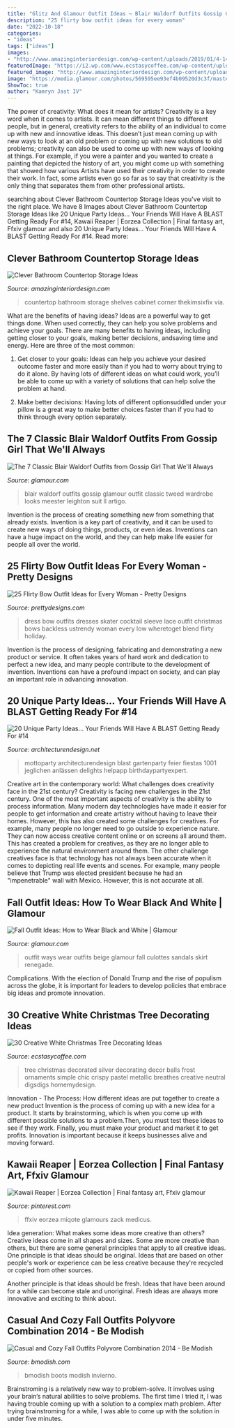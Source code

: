 ```yaml
---
title: "Glitz And Glamour Outfit Ideas ~ Blair Waldorf Outfits Gossip Glamour Outfit Classic Tweed Wardrobe Looks Meester Leighton Suit Ll Artigo"
description: "25 flirty bow outfit ideas for every woman"
date: "2022-10-18"
categories:
- "ideas"
tags: ["ideas"]
images:
- "http://www.amazinginteriordesign.com/wp-content/uploads/2019/01/4-14.jpg"
featuredImage: "https://i2.wp.com/www.ecstasycoffee.com/wp-content/uploads/2016/11/crispy-white-christmas-tree.jpg?resize=564%2C1192"
featured_image: "http://www.amazinginteriordesign.com/wp-content/uploads/2019/01/4-14.jpg"
image: "https://media.glamour.com/photos/569595ee93ef4b09520d3c3f/master/pass/fashion-2015-10-blair-green-main.jpg"
ShowToc: true
author: "Kamryn Jast IV"
---
```



The power of creativity: What does it mean for artists?
Creativity is a key word when it comes to artists. It can mean different things to different people, but in general, creativity refers to the ability of an individual to come up with new and innovative ideas. This doesn’t just mean coming up with new ways to look at an old problem or coming up with new solutions to old problems; creativity can also be used to come up with new ways of looking at things. For example, if you were a painter and you wanted to create a painting that depicted the history of art, you might come up with something that showed how various Artists have used their creativity in order to create their work. In fact, some artists even go so far as to say that creativity is the only thing that separates them from other professional artists.

	

		
searching about Clever Bathroom Countertop Storage Ideas you've visit to the right place. We have 8 Images about Clever Bathroom Countertop Storage Ideas like 20 Unique Party Ideas… Your Friends Will Have A BLAST Getting Ready For #14, Kawaii Reaper | Eorzea Collection | Final fantasy art, Ffxiv glamour and also 20 Unique Party Ideas… Your Friends Will Have A BLAST Getting Ready For #14. Read more:
		
    
## Clever Bathroom Countertop Storage Ideas

<img loading=lazy src="http://www.amazinginteriordesign.com/wp-content/uploads/2019/01/4-14.jpg" onerror="this.onerror=null;this.src='https://tse4.mm.bing.net/th?id=OIP.N5Pn2nxZPazgQ-qeef-WYQHaHF&amp;pid=15.1';" alt="Clever Bathroom Countertop Storage Ideas">

_Source: amazinginteriordesign.com_

>countertop bathroom storage shelves cabinet corner thekimsixfix via. 

	

What are the benefits of having ideas?
Ideas are a powerful way to get things done. When used correctly, they can help you solve problems and achieve your goals. There are many benefits to having ideas, including getting closer to your goals, making better decisions, andsaving time and energy. Here are three of the most common: 
1. Get closer to your goals: Ideas can help you achieve your desired outcome faster and more easily than if you had to worry about trying to do it alone. By having lots of different ideas on what could work, you’ll be able to come up with a variety of solutions that can help solve the problem at hand.

2. Make better decisions: Having lots of different optionsuddled under your pillow is a great way to make better choices faster than if you had to think through every option separately.

    
## The 7 Classic Blair Waldorf Outfits From Gossip Girl That We&#039;ll Always

<img loading=lazy src="https://media.glamour.com/photos/569595ee93ef4b09520d3c3f/master/pass/fashion-2015-10-blair-green-main.jpg" onerror="this.onerror=null;this.src='https://tse3.mm.bing.net/th?id=OIP.2fCc8SQ68VS1L-Hd4nEH1QHaLI&amp;pid=15.1';" alt="The 7 Classic Blair Waldorf Outfits from Gossip Girl That We&#039;ll Always">

_Source: glamour.com_

>blair waldorf outfits gossip glamour outfit classic tweed wardrobe looks meester leighton suit ll artigo. 

	

Invention is the process of creating something new from something that already exists. Invention is a key part of creativity, and it can be used to create new ways of doing things, products, or even ideas. Inventions can have a huge impact on the world, and they can help make life easier for people all over the world.

    
## 25 Flirty Bow Outfit Ideas For Every Woman - Pretty Designs

<img loading=lazy src="http://www.prettydesigns.com/wp-content/uploads/2014/05/Red-Dress-with-a-Bow.jpg" onerror="this.onerror=null;this.src='https://tse3.mm.bing.net/th?id=OIP.xyHIRjVdWbCxnvRWEPPfTwHaLH&amp;pid=15.1';" alt="25 Flirty Bow Outfit Ideas for Every Woman - Pretty Designs">

_Source: prettydesigns.com_

>dress bow outfits dresses skater cocktail sleeve lace outfit christmas bows backless ustrendy woman every low wheretoget blend flirty holiday. 

	

Invention is the process of designing, fabricating and demonstrating a new product or service. It often takes years of hard work and dedication to perfect a new idea, and many people contribute to the development of invention. Inventions can have a profound impact on society, and can play an important role in advancing innovation.

    
## 20 Unique Party Ideas… Your Friends Will Have A BLAST Getting Ready For #14

<img loading=lazy src="https://cdn.architecturendesign.net/wp-content/uploads/2016/05/AD-Unique-Party-Themes-02.jpg" onerror="this.onerror=null;this.src='https://tse3.mm.bing.net/th?id=OIP.PUaSgNIJ02lezm1Uzc7rogHaUJ&amp;pid=15.1';" alt="20 Unique Party Ideas… Your Friends Will Have A BLAST Getting Ready For #14">

_Source: architecturendesign.net_

>mottoparty architecturendesign blast gartenparty feier fiestas 1001 jeglichen anlässen delights helpapp birthdaypartyexpert. 

	

Creative art in the contemporary world: What challenges does creativity face in the 21st century?
Creativity is facing new challenges in the 21st century. One of the most important aspects of creativity is the ability to process information. Many modern day technologies have made it easier for people to get information and create artistry without having to leave their homes. However, this has also created some challenges for creatives. For example, many people no longer need to go outside to experience nature. They can now access creative content online or on screens all around them. This has created a problem for creatives, as they are no longer able to experience the natural environment around them. The other challenge creatives face is that technology has not always been accurate when it comes to depicting real life events and scenes. For example, many people believe that Trump was elected president because he had an "impenetrable" wall with Mexico. However, this is not accurate at all.

    
## Fall Outfit Ideas: How To Wear Black And White | Glamour

<img loading=lazy src="https://media.glamour.com/photos/56963f7ad9dab9ff41b56a72/master/h_1025,c_limit/slideshow-black-white-13-black-white-beige-renegade-main.jpg" onerror="this.onerror=null;this.src='https://tse4.mm.bing.net/th?id=OIP.N4_Yq-aixNq7IOzbM8oqrAHaLH&amp;pid=15.1';" alt="Fall Outfit Ideas: How to Wear Black and White | Glamour">

_Source: glamour.com_

>outfit ways wear outfits beige glamour fall culottes sandals skirt renegade. 

	

Complications. With the election of Donald Trump and the rise of populism across the globe, it is important for leaders to develop policies that embrace big ideas and promote innovation.

    
## 30 Creative White Christmas Tree Decorating Ideas

<img loading=lazy src="https://i2.wp.com/www.ecstasycoffee.com/wp-content/uploads/2016/11/crispy-white-christmas-tree.jpg?resize=564%2C1192" onerror="this.onerror=null;this.src='https://tse2.mm.bing.net/th?id=OIP.5K2-7tWB8DeQG5UjKsKJOwHaPp&amp;pid=15.1';" alt="30 Creative White Christmas Tree Decorating Ideas">

_Source: ecstasycoffee.com_

>tree christmas decorated silver decorating decor balls frost ornaments simple chic crispy pastel metallic breathes creative neutral digsdigs homemydesign. 

	

Innovation - The Process: How different ideas are put together to create a new product
Invention is the process of coming up with a new idea for a product. It starts by brainstorming, which is when you come up with different possible solutions to a problem.Then, you must test these ideas to see if they work. Finally, you must make your product and market it to get profits. Innovation is important because it keeps businesses alive and moving forward.

    
## Kawaii Reaper | Eorzea Collection | Final Fantasy Art, Ffxiv Glamour

<img loading=lazy src="https://i.pinimg.com/736x/d1/08/29/d10829d799d6098ea328bf6cc2f6757b.jpg" onerror="this.onerror=null;this.src='https://tse2.mm.bing.net/th?id=OIP.dNZNM7YXvG5_1kOF3WWdjQAAAA&amp;pid=15.1';" alt="Kawaii Reaper | Eorzea Collection | Final fantasy art, Ffxiv glamour">

_Source: pinterest.com_

>ffxiv eorzea miqote glamours zack medicus. 

	

Idea generation: What makes some ideas more creative than others?
Creative ideas come in all shapes and sizes. Some are more creative than others, but there are some general principles that apply to all creative ideas.
One principle is that ideas should be original. Ideas that are based on other people's work or experience can be less creative because they're recycled or copied from other sources.

Another principle is that ideas should be fresh. Ideas that have been around for a while can become stale and unoriginal. Fresh ideas are always more innovative and exciting to think about.

    
## Casual And Cozy Fall Outfits Polyvore Combination 2014 - Be Modish

<img loading=lazy src="https://bmodish.com/wp-content/uploads/2014/11/purple-legging-and-tall-boots-fall-outfit-bmodish-2014.jpg" onerror="this.onerror=null;this.src='https://tse2.mm.bing.net/th?id=OIP.SKdtbn_gSu3LQlOAnSA9kwHaJT&amp;pid=15.1';" alt="Casual and Cozy Fall Outfits Polyvore Combination 2014 - Be Modish">

_Source: bmodish.com_

>bmodish boots modish invierno. 

	

Brainstroming is a relatively new way to problem-solve. It involves using your brain’s natural abilities to solve problems. The first time I tried it, I was having trouble coming up with a solution to a complex math problem. After trying brainstroming for a while, I was able to come up with the solution in under five minutes.

